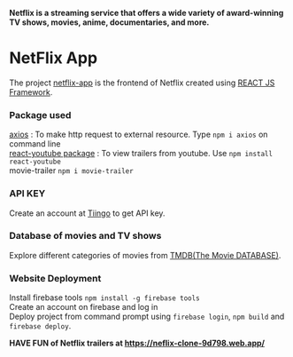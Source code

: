 **Netflix is a streaming service that offers a wide variety of award-winning TV shows, movies, anime, documentaries, and more.**

# NetFlix App
The project [netflix-app](https://github.com/AkshataGirkar/netflix-app/) is the frontend of Netflix created using [REACT JS Framework](https://reactjs.org/).
### Package used
[axios](https://www.npmjs.com/package/axios) : To make http request to external resource. Type `npm i axios` on command line\
[react-youtube package](https://www.npmjs.com/package/react-youtube) : To view trailers from youtube. Use `npm install react-youtube`\
movie-trailer `npm i movie-trailer`
### API KEY 
Create an account at [Tiingo](https://api.tiingo.com) to get API key. 
### Database of movies and TV shows 
Explore different categories of movies from [TMDB(The Movie DATABASE)](https://www.themoviedb.org/).
### Website Deployment
Install firebase tools `npm install -g firebase tools`\
Create an account on firebase and log in\
Deploy project from command prompt using `firebase login`, `npm build` and `firebase deploy`.

**HAVE FUN of Netflix trailers at https://neflix-clone-9d798.web.app/**
